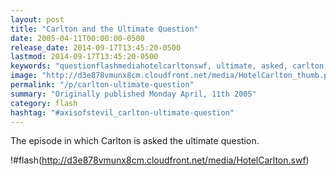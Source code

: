 ```yaml
---
layout: post
title: "Carlton and the Ultimate Question"
date: 2005-04-11T00:00:00-0500
release_date: 2014-09-17T13:45:20-0500
lastmod: 2014-09-17T13:45:20-0500
keywords: "questionflashmediahotelcarltonswf, ultimate, asked, carlton, episode"
image: "http://d3e878vmunx8cm.cloudfront.net/media/HotelCarlton_thumb.png"
permalink: "/p/carlton-ultimate-question"
summary: "Originally published Monday April, 11th 2005"
category: flash
hashtag: "#axisofstevil_carlton-ultimate-question"
---
```


The episode in which Carlton is asked the ultimate question.

!#flash(http://d3e878vmunx8cm.cloudfront.net/media/HotelCarlton.swf)
